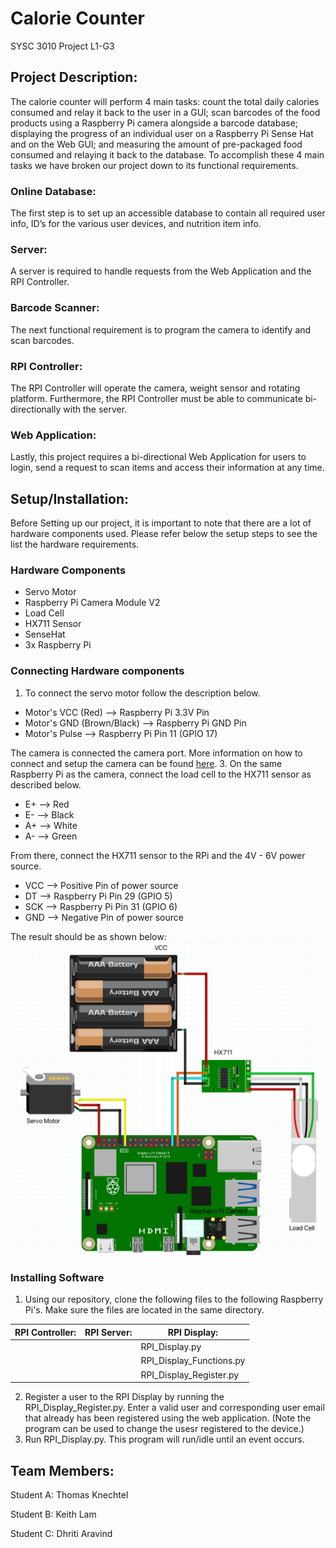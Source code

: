 # Calorie Counter
SYSC 3010 Project
L1-G3

## Project Description:
The calorie counter will perform 4 main tasks: count the total daily calories consumed and relay it back to the user in a GUI; scan barcodes of the food products using a Raspberry Pi camera alongside a barcode database; displaying the progress of an individual user on a Raspberry Pi Sense Hat and on the Web GUI; and measuring the amount of pre-packaged food consumed and relaying it back to the database. To accomplish these 4 main tasks we have broken our project down to its functional requirements. 

### Online Database:
The first step is to set up an accessible database to contain all required user info, ID’s for the various user devices, and nutrition item info. 
### Server:
A server is required to handle requests from the Web Application and the RPI Controller. 
### Barcode Scanner:
The next functional requirement is to program the camera to identify and scan barcodes. 
### RPI Controller:
The RPI Controller will operate the camera, weight sensor and rotating platform. Furthermore, the RPI Controller must be able to communicate bi-directionally with the server.
### Web Application:
Lastly, this project requires a bi-directional Web Application for users to login, send a request to scan items and access their information at any time.

## Setup/Installation:
Before Setting up our project, it is important to note that there are a lot of hardware components used. Please refer below the setup steps to see the list the hardware requirements.

### Hardware Components
- Servo Motor
- Raspberry Pi Camera Module V2
- Load Cell
- HX711 Sensor
- SenseHat
- 3x Raspberry Pi
### Connecting Hardware components
1. To connect the servo motor follow the description below.
-  Motor's VCC (Red) ⟶ Raspberry Pi 3.3V Pin
-  Motor's GND (Brown/Black) ⟶ Raspberry Pi GND Pin
-  Motor's Pulse ⟶ Raspberry Pi Pin 11 (GPIO 17)

The camera is connected the camera port. More information on how to connect and setup the camera can be found [here](https://thepihut.com/blogs/raspberry-pi-tutorials/16021420-how-to-install-use-the-raspberry-pi-camera).
3. On the same Raspberry Pi as the camera, connect the load cell to the HX711 sensor as described below.
- E+ ⟶ Red
- E- ⟶ Black
- A+ ⟶ White
- A- ⟶ Green

From there, connect the HX711 sensor to the RPi and the 4V - 6V power source.
- VCC ⟶ Positive Pin of power source
- DT ⟶ Raspberry Pi Pin 29 (GPIO 5)
- SCK ⟶ Raspberry Pi Pin 31 (GPIO 6)
- GND ⟶ Negative Pin of power source

The result should be as shown below:
![Final Fritzing](image.png)

### Installing Software
1. Using our repository, clone the following files to the following Raspberry Pi's. Make sure the files are located in the same directory.

| RPI Controller: | RPI Server: | RPI Display:             |
|-----------------|-------------|--------------------------|
|                 |             | RPI_Display.py           |
|                 |             | RPI_Display_Functions.py |
|                 |             | RPI_Display_Register.py  |

2. Register a user to the RPI Display by running the RPI_Display_Register.py. Enter a valid user and corresponding user email that already has been registered using the web application. (Note the program can be used to change the usesr registered to the device.)
3. Run RPI_Display.py. This program will run/idle until an event occurs.


## Team Members:
Student A: Thomas Knechtel

Student B: Keith Lam

Student C: Dhriti Aravind

